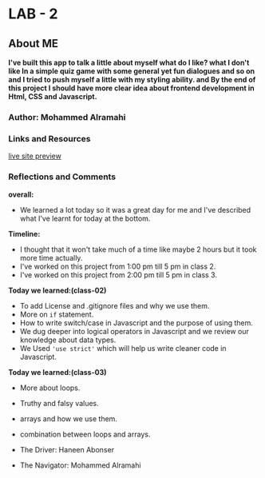# LAB - 2
## About ME
**I've built this app to talk a little about myself what do I like? what I don't like In a simple quiz game with some general yet fun dialogues and so on and I tried to push myself a little with my styling ability. and By the end of this project I should have more clear idea about frontend development in Html, CSS and Javascript.**

### Author: Mohammed Alramahi 

### Links and Resources

[live site preview](https://mohammed-alramahi.github.io/about-me/)

### Reflections and Comments
**overall:**
 - We learned a lot today so it was a great day for me and I've described what I've learnt for today at the bottom.
 
**Timeline:**
 - I thought that it won't take much of a time like maybe 2 hours but it took more time actually.
 - I've worked on this project from 1:00 pm till 5 pm in class 2.
 - I've worked on this project from 2:00 pm till 5 pm in class 3.
 
**Today we learned:(class-02)** 
 - To add License and .gitignore files and why we use them.
 - More on `if` statement.
 - How to write switch/case in Javascript and the purpose of using them.
 - We dug deeper into logical operators in Javascript and we review our knowledge about data types.
 - We Used `'use strict'` which will help us write cleaner code in Javascript.
 
**Today we learned:(class-03)** 
 - More about loops.
 - Truthy and falsy values.
 - arrays and how we use them.
 - combination between loops and arrays.        


- The Driver: Haneen Abonser
- The Navigator: Mohammed Alramahi 
 